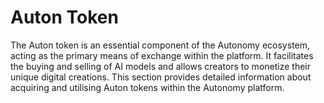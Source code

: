 # Auton Token

The Auton token is an essential component of the Autonomy ecosystem, acting as the primary means of exchange within the platform. It facilitates the buying and selling of AI models and allows creators to monetize their unique digital creations. This section provides detailed information about acquiring and utilising Auton tokens within the Autonomy platform.

